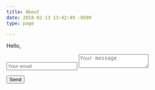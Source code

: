 ```yaml
---
title: About
date: 2018-02-13 13:42:49 -0500
type: page

---
```

Hello, 

<html> 

<form method="POST" action="https://formspree.io/timbuktuvariance@gmail.com">

<input name="email" placeholder="Your email" type="email">

  <textarea name="message" placeholder="Your message"></textarea>

  <button type="submit">Send</button>

</form>
</html>